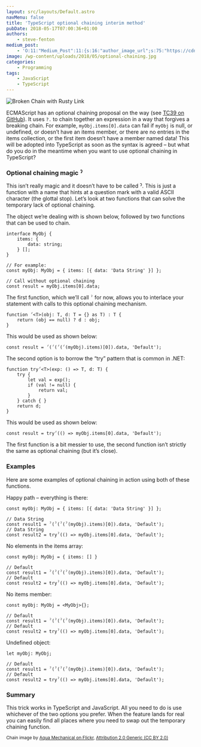```yaml
---
layout: src/layouts/Default.astro
navMenu: false
title: 'TypeScript optional chaining interim method'
pubDate: 2018-05-17T07:00:36+01:00
authors:
    - steve-fenton
medium_post:
    - 'O:11:"Medium_Post":11:{s:16:"author_image_url";s:75:"https://cdn-images-1.medium.com/fit/c/400/400/1*eXkhfEuF41g5W_xnc_ydLA.jpeg";s:10:"author_url";s:38:"https://medium.com/@steve.fenton.co.uk";s:11:"byline_name";N;s:12:"byline_email";N;s:10:"cross_link";s:3:"yes";s:2:"id";s:12:"825b167ddfda";s:21:"follower_notification";s:3:"yes";s:7:"license";s:19:"all-rights-reserved";s:14:"publication_id";s:2:"-1";s:6:"status";s:5:"draft";s:3:"url";s:51:"https://medium.com/@steve.fenton.co.uk/825b167ddfda";}'
image: /wp-content/uploads/2018/05/optional-chaining.jpg
categories:
    - Programming
tags:
    - JavaScript
    - TypeScript
---
```


![Broken Chain with Rusty Link](/wp-content/uploads/2018/05/optional-chaining.jpg)

ECMAScript has an optional chaining proposal on the way (see [TC39 on GitHub](https://tc39.github.io/proposal-optional-chaining/)). It uses `?.` to chain together an expression in a way that forgives a breaking chain. For example, `myObj.items[0].data` can fail if `myObj` is null, or undefined, or doesn’t have an items member, or there are no entries in the items collection, or the first item doesn’t have a member named data! This will be adopted into TypeScript as soon as the syntax is agreed – but what do you do in the meantime when you want to use optional chaining in TypeScript?

### Optional chaining magic ˀ

This isn’t really magic and it doesn’t have to be called ˀ. This is just a function with a name that hints at a question mark with a valid ASCII character (the glottal stop). Let’s look at two functions that can solve the temporary lack of optional chaining.

The object we’re dealing with is shown below, followed by two functions that can be used to chain.

```
interface MyObj {
    items: {
        data: string;
    } [];
}

// For example:
const myObj: MyObj = { items: [{ data: 'Data String' }] };

// Call without optional chaining
const result = myObj.items[0].data;
```
The first function, which we’ll call `ˀ` for now, allows you to interlace your statement with calls to this optional chaining mechanism.

```
function ˀ<T>(obj: T, d: T = {} as T) : T {
    return (obj == null) ? d : obj;
}
```
This would be used as shown below:

```
const result = ˀ(ˀ(ˀ(ˀ(myObj).items)[0]).data, 'Default');
```
The second option is to borrow the “try” pattern that is common in .NET:

```
function tryˀ<T>(exp: () => T, d: T) {
    try {
        let val = exp();
        if (val != null) {
            return val;
        }
    } catch { }
    return d;
}
```
This would be used as shown below:

```
const result = tryˀ(() => myObj.items[0].data, 'Default');
```
The first function is a bit messier to use, the second function isn’t strictly the same as optional chaining (but it’s close).

### Examples

Here are some examples of optional chaining in action using both of these functions.

Happy path – everything is there:

```
const myObj: MyObj = { items: [{ data: 'Data String' }] };

// Data String
const result1 = ˀ(ˀ(ˀ(ˀ(myObj).items)[0]).data, 'Default');
// Data String
const result2 = tryˀ(() => myObj.items[0].data, 'Default');
```
No elements in the items array:

```
const myObj: MyObj = { items: [] }

// Default
const result1 = ˀ(ˀ(ˀ(ˀ(myObj).items)[0]).data, 'Default');
// Default
const result2 = tryˀ(() => myObj.items[0].data, 'Default');
```
No items member:

```
const myObj: MyObj = <MyObj>{};

// Default
const result1 = ˀ(ˀ(ˀ(ˀ(myObj).items)[0]).data, 'Default');
// Default
const result2 = tryˀ(() => myObj.items[0].data, 'Default');
```
Undefined object:

```
let myObj: MyObj;

// Default
const result1 = ˀ(ˀ(ˀ(ˀ(myObj).items)[0]).data, 'Default');
// Default
const result2 = tryˀ(() => myObj.items[0].data, 'Default');
```
### Summary

This trick works in TypeScript and JavaScript. All you need to do is use whichever of the two options you prefer. When the feature lands for real you can easily find all places where you need to swap out the temporary chaining function.

<small>Chain image by [Aqua Mechanical on Flickr](https://www.flickr.com/photos/aquamech-utah/), [Attribution 2.0 Generic (CC BY 2.0)](https://creativecommons.org/licenses/by/2.0/)</small>
